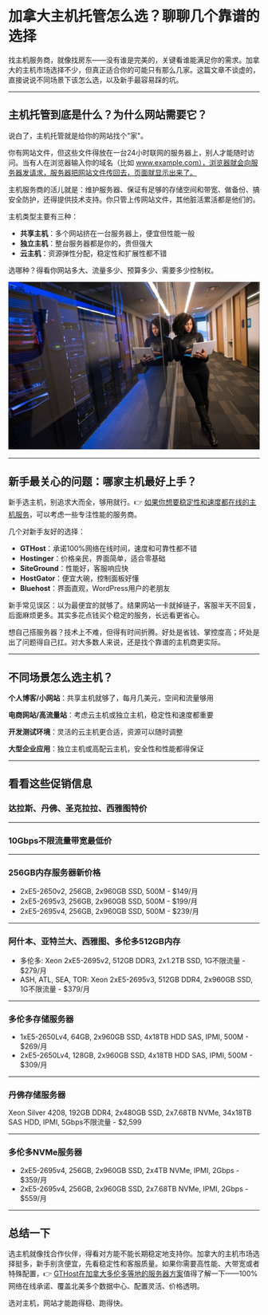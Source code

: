 # 加拿大主机托管怎么选？聊聊几个靠谱的选择

找主机服务商，就像找房东——没有谁是完美的，关键看谁能满足你的需求。加拿大的主机市场选择不少，但真正适合你的可能只有那么几家。这篇文章不谈虚的，直接说说不同场景下该怎么选，以及新手最容易踩的坑。

---

## 主机托管到底是什么？为什么网站需要它？

说白了，主机托管就是给你的网站找个"家"。

你有网站文件，但这些文件得放在一台24小时联网的服务器上，别人才能随时访问。当有人在浏览器输入你的域名（比如 www.example.com），浏览器就会向服务器发请求，服务器把网站文件传回去，页面就显示出来了。

主机服务商的活儿就是：维护服务器、保证有足够的存储空间和带宽、做备份、搞安全防护，还得提供技术支持。你只管上传网站文件，其他脏活累活都是他们的。

主机类型主要有三种：
- **共享主机**：多个网站挤在一台服务器上，便宜但性能一般
- **独立主机**：整台服务器都是你的，贵但强大
- **云主机**：资源弹性分配，稳定性和扩展性都不错

选哪种？得看你网站多大、流量多少、预算多少、需要多少控制权。

![主机托管服务示意图](image/3143813567.webp)

---

## 新手最关心的问题：哪家主机最好上手？

新手选主机，别追求大而全，够用就行。👉 [如果你想要稳定性和速度都在线的主机服务](https://cp.gthost.com/en/join/72c7e6b2fc118929f9ede2978f008806)，可以考虑一些专注性能的服务商。

几个对新手友好的选择：
- **GTHost**：承诺100%网络在线时间，速度和可靠性都不错
- **Hostinger**：价格亲民，界面简单，适合零基础
- **SiteGround**：性能好，客服响应快
- **HostGator**：便宜大碗，控制面板好懂
- **Bluehost**：界面直观，WordPress用户的老朋友

新手常见误区：以为最便宜的就够了。结果网站一卡就掉链子，客服半天不回复，后面麻烦更多。其实多花点钱买个稳定的服务，长远看更省心。

想自己搭服务器？技术上不难，但得有时间折腾。好处是省钱、掌控度高；坏处是出了问题得自己扛。对大多数人来说，还是找个靠谱的主机商更实际。

---

## 不同场景怎么选主机？

**个人博客/小网站**：共享主机就够了，每月几美元，空间和流量够用

**电商网站/高流量站**：考虑云主机或独立主机，稳定性和速度都重要

**开发测试环境**：灵活的云主机更合适，资源可以随时调整

**大型企业应用**：独立主机或高配云主机，安全性和性能都得保证

---

## 看看这些促销信息



### 达拉斯、丹佛、圣克拉拉、西雅图特价

---



### 10Gbps不限流量带宽最低价

---



### 256GB内存服务器新价格

- 2xE5-2650v2, 256GB, 2x960GB SSD, 500M - $149/月
- 2xE5-2695v3, 256GB, 2x960GB SSD, 500M - $199/月
- 2xE5-2695v4, 256GB, 2x960GB SSD, 500M - $239/月

---



### 阿什本、亚特兰大、西雅图、多伦多512GB内存

- 多伦多: Xeon 2xE5-2695v2, 512GB DDR3, 2x1.2TB SSD, 1G不限流量 - $279/月
- ASH, ATL, SEA, TOR: Xeon 2xE5-2695v3, 512GB DDR4, 2x960GB SSD, 1G不限流量 - $379/月

---



### 多伦多存储服务器

- 1xE5-2650Lv4, 64GB, 2x960GB SSD, 4x18TB HDD SAS, IPMI, 500M - $269/月
- 2xE5-2650Lv4, 128GB, 2x960GB SSD, 4x18TB HDD SAS, IPMI, 500M - $309/月

---



### 丹佛存储服务器

Xeon Silver 4208, 192GB DDR4, 2x480GB SSD, 2x7.68TB NVMe, 34x18TB SAS HDD, IPMI, 5Gbps不限流量 - $2,599

---



### 多伦多NVMe服务器

- 2xE5-2695v4, 256GB, 2x960GB SSD, 2x4TB NVMe, IPMI, 2Gbps - $359/月
- 2xE5-2695v4, 256GB, 2x960GB SSD, 2x7.68TB NVMe, IPMI, 2Gbps - $559/月

---

## 总结一下

选主机就像找合作伙伴，得看对方能不能长期稳定地支持你。加拿大的主机市场选择挺多，新手别贪便宜，先看稳定性和客服质量。如果你需要高性能、大带宽或者特殊配置，👉 [GTHost在加拿大多伦多等地的服务器方案](https://cp.gthost.com/en/join/72c7e6b2fc118929f9ede2978f008806)值得了解一下——100%网络在线承诺、覆盖北美多个数据中心、配置灵活、价格透明。

选对主机，网站才能跑得稳、跑得快。

